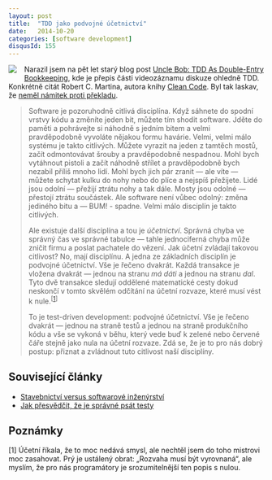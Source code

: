 ```yaml
---
layout: post
title:  "TDD jako podvojné účetnictví"
date:   2014-10-20
categories: [software development]
disqusId: 155
---
```

<div style="float: left; margin: 0 1em 1em 0; text-align: center;"><a href="http://www.amazon.com/gp/product/0132350882/ref=as_li_tl?ie=UTF8&camp=1789&creative=9325&creativeASIN=0132350882&linkCode=as2&tag=blog0752-20&linkId=EGVITLM3K6XSR5CM"><img border="0" src="http://ws-na.amazon-adsystem.com/widgets/q?_encoding=UTF8&ASIN=0132350882&Format=_SL160_&ID=AsinImage&MarketPlace=US&ServiceVersion=20070822&WS=1&tag=blog0752-20" ></a><img src="http://ir-na.amazon-adsystem.com/e/ir?t=blog0752-20&l=as2&o=1&a=0132350882" width="1" height="1" border="0" alt="" style="border:none !important; margin:0px !important;" /></div>Narazil jsem na pět let starý blog post <a href="http://unhandled-exceptions.com/blog/index.php/2009/02/15/uncle-bob-tdd-as-double-entry-bookkeeping/comment-page-3/">Uncle Bob: TDD As Double-Entry Bookkeeping</a>, kde je přepis části videozáznamu diskuze ohledně TDD. Konkrétně citát Robert C. Martina, autora knihy <a href="http://amzn.to/1wkixFY">Clean Code</a>. Byl tak laskav, že <a href="https://twitter.com/unclebobmartin/status/524168266668072960">neměl námitek proti překladu</a>.
<!--more-->

<blockquote style="clear:both">Software je pozoruhodně citlivá disciplína. Když sáhnete do spodní vrstvy kódu a změníte jeden bit, můžete tím shodit software. Jděte do paměti a pohrávejte si náhodně s jedním bitem a velmi pravděpodobně vyvoláte nějakou formu havárie. Velmi, velmi málo systému je takto citlivých. Můžete vyrazit na jeden z tamtěch mostů, začít odmontovávat šrouby a pravděpodobně nespadnou. Mohl bych vytáhnout pistoli a začít náhodně střílet a pravděpodobně bych nezabil příliš mnoho lidí. Mohl bych jich pár zranit — ale víte — můžete schytat kulku do nohy nebo do plíce a nejspíš přežijete. Lidé jsou odolní — přežijí ztrátu nohy a tak dále. Mosty jsou odolné — přestojí ztrátu součástek. Ale software není vůbec odolný: změna jediného bitu a — BUM! - spadne. Velmi málo disciplín je takto citlivých.

Ale existuje další disciplína a tou je <em>účetnictví</em>. Správná chyba ve správný čas ve správné tabulce — tahle jednociferná chyba může zničit firmu a poslat pachatele do vězení. Jak účetní zvládají takovou citlivost? No, mají disciplínu. A jedna ze základních disciplín je podvojné účetnictví. Vše je řečeno dvakrát. Každá transakce je vložena dvakrát — jednou na stranu <em>má dáti</em> a jednou na stranu <em>dal</em>. Tyto dvě transakce sledují oddělené matematické cesty dokud neskončí v tomto skvělém odčítání na účetní rozvaze, které musí vést k nule.<sup>[<a href="#1">1</a>]</sup>

To je test-driven development: podvojné účetnictví. Vše je řečeno dvakrát&nbsp;—&nbsp;jednou na straně testů a jednou na straně produkčního kódu a vše se vykoná v běhu, který vede buď k zelené nebo červené čáře stejně jako nula na účetní rozvaze. Zdá se, že je to pro nás dobrý postup: přiznat a zvládnout tuto citlivost naší disciplíny.</blockquote>

Související články
------

* <a href="/item/142">Stavebnictví versus softwarové inženýrství</a>
* <a href="/item/112">Jak přesvědčit, že je správné psát testy</a>

Poznámky
------

<a name="1"></a>[1] Účetní říkala, že to moc nedává smysl, ale nechtěl jsem do toho mistrovi moc zasahovat. Prý je ustálený obrat: „Rozvaha musí být vyrovnaná“, ale myslím, že pro nás programátory je srozumitelnější ten popis s nulou.